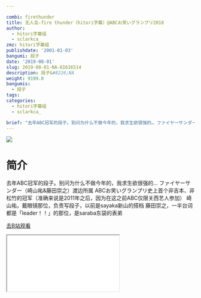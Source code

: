 ```yaml
---

combi: firethunder
title: 无人岛-fire thunder（hitori字幕）@ABCお笑いグランプリ2018
author:
  - hitori字幕组
  - sclarkca_
zmz: hitori字幕组
publishdate: '2001-01-03'
bangumi: 段子
date: '2019-08-01'
slug: 2019-08-01-NA-61616514
description: 段子&#8226;NA
weight: 9199.0
bangumis:
  - 段子
tags:
categories:
  - hitori字幕组
  - sclarkca_

brief: "去年ABC冠军的段子。别问为什么不做今年的，我求生欲很强的… ファイヤーサンダー（崎山祐&藤田崇之）渡边所属 ABCお笑いグランプリ史上首个非吉本、非松竹的冠军（准确来说是2011年之后，因为在这之前ABC仅限关西艺人参加） 崎山祐，戴眼镜那位，负责写段子，以前是sayaka新山的搭档 藤田崇之，一半台词都是「leader！！」的那位，是saraba东袋的表弟"
---
```

![](https://raw.githubusercontent.com/tcgriffith/owaraisite/master/static/tmpimg/06d0f9c50b2e5c6bceef2b37672eca265af85f75.jpg.480.jpg)
# 简介  
去年ABC冠军的段子。别问为什么不做今年的，我求生欲很强的…
ファイヤーサンダー（崎山祐&藤田崇之）渡边所属
ABCお笑いグランプリ史上首个非吉本、非松竹的冠军（准确来说是2011年之后，因为在这之前ABC仅限关西艺人参加）
崎山祐，戴眼镜那位，负责写段子，以前是sayaka新山的搭档
藤田崇之，一半台词都是「leader！！」的那位，是saraba东袋的表弟  

[去B站观看](https://www.bilibili.com/video/av61616514/)
<div class ="resp-container"><iframe class="testiframe" src="//player.bilibili.com/player.html?aid=61616514"", scrolling="no", allowfullscreen="true" > </iframe></div> 
